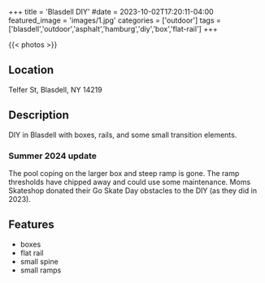 +++
title = 'Blasdell DIY'
#date = 2023-10-02T17:20:11-04:00
featured_image = 'images/1.jpg'
categories = ['outdoor']
tags = ['blasdell','outdoor','asphalt','hamburg','diy','box','flat-rail']
+++

{{< photos >}}

## Location

Telfer St, Blasdell, NY 14219

## Description

DIY in Blasdell with boxes, rails, and some small transition elements.

### Summer 2024 update

The pool coping on the larger box and steep ramp is gone. The ramp thresholds have chipped away and could use some maintenance. Moms Skateshop donated their Go Skate Day obstacles to the DIY (as they did in 2023).

## Features

- boxes
- flat rail
- small spine
- small ramps
